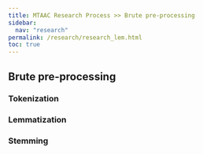 ```yaml
---
title: MTAAC Research Process >> Brute pre-processing
sidebar:
  nav: "research"
permalink: /research/research_lem.html
toc: true
---
```


## Brute pre-processing

### Tokenization

### Lemmatization

### Stemming
